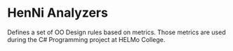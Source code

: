 # HenNi Analyzers

Defines a set of OO Design rules based on metrics. Those metrics are used during the C# Programming project at HELMo College.